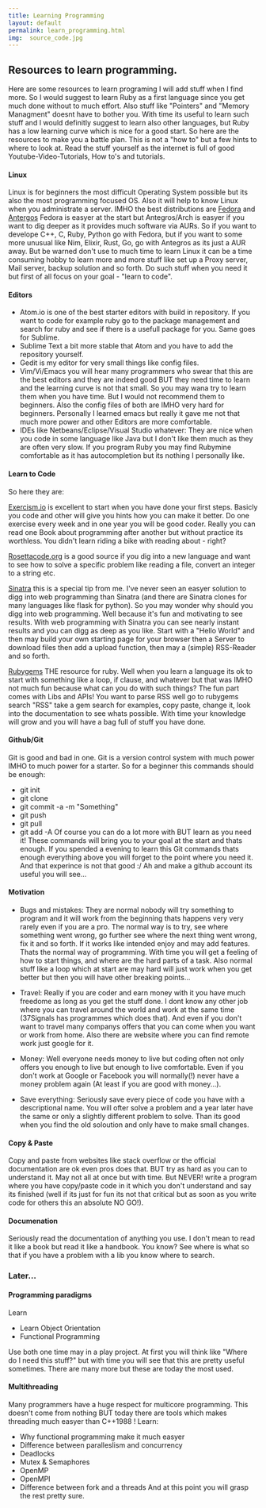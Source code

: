 ```yaml
---
title: Learning Programming
layout: default
permalink: learn_programming.html
img:  source_code.jpg
---
```

## Resources to learn programming.

Here are some resources to learn programing I will add stuff when I find more.
So I would suggest to learn Ruby as a first language since you get much done without to much effort. Also stuff like "Pointers" and "Memory Managment" doesnt have to bother you.
With time its useful to learn such stuff and I would definitly suggest to learn also other languages, but Ruby has a low learning curve which is nice for a good start.
So here are the resources to make you a battle plan. This is not a "how to" but a few hints to where to look at. Read the stuff yourself as the internet is full of good Youtube-Video-Tutorials, How to's and tutorials.

#### Linux
Linux is for beginners the most difficult Operating System possible but its also the most programming focused OS. Also it will help to know Linux when you administrate a server.
IMHO the best distributions are [Fedora](https://getfedora.org/) and [Antergos](http://antergos.com/) Fedora is easyer at the start but Antegros/Arch is easyer if you want to dig deeper as it provides much software via AURs. So if you want to develope C++, C, Ruby, Python go with Fedora, but if you want to some more unusual like Nim, Elixir, Rust, Go, go with Antegros as its just a AUR away. But be warned don't use to much time to learn Linux it can be a time consuming hobby to learn more and more stuff like set up a Proxy server, Mail server, backup solution and so forth. Do such stuff when you need it but first of all focus on your goal - "learn to code".

#### Editors
* Atom.io is one of the best starter editors with build in repository. If you want to code for example ruby go to the package management and search for ruby and see if there is a usefull package for you. Same goes for Sublime.
* Sublime Text a bit more stable that Atom and you have to add the repository yourself.
* Gedit is my editor for very small things like config files.
* Vim/Vi/Emacs you will hear many programmers who swear that this are the best editors and they are indeed good BUT they need time to learn and the learning curve is not that small. So you may wana try to learn them when you have time. But I would not recommend them to beginners. Also the config files of both are IMHO very hard for beginners. Personally I learned emacs but really it gave me not that much more power and other Editors are more comfortable.
* IDEs like Netbeans/Eclipse/Visual Studio whatever: They are nice when you code in some language like Java but I don't like them much as they are often very slow. If you program Ruby you may find Rubymine comfortable as it has autocompletion but its nothing I personally like.

#### Learn to Code
So here they are:


[Exercism.io](http://exercism.io/) is excellent to start when you have done your first steps. Basicly you code and other will give you hints how you can make it better. Do one exercise every week and in one year you will be good coder. Really you can read one Book about programming after another but without practice its worthless. You didn't learn riding a bike with reading about - right?


[Rosettacode.org](http://rosettacode.org/wiki/Rosetta_Code) is a good source if you dig into a new language and want to see how to solve a specific problem like reading a file, convert an integer to a string etc.


[Sinatra](http://www.sinatrarb.com/) this is a special tip from me. I've never seen an easyer solution to digg into web programming than Sinatra (and there are Sinatra clones for many languages like flask for python). So you may wonder why should you digg into web programming. Well because it's fun and motivating to see results. With web programming with Sinatra you can see nearly instant results and you can digg as deep as you like. Start with a "Hello World" and then may build your own starting page for your browser then a Server to download files then add a upload function, then may a (simple) RSS-Reader and so forth.


[Rubygems](https://rubygems.org/) THE resource for ruby. Well when you learn a language its ok to start with something like a loop, if clause, and whatever but that was IMHO not much fun because what can you do with such things? The fun part comes with Libs and APIs! You want to parse RSS well go to rubygems search "RSS" take a gem search for examples, copy paste, change it, look into the documentation to see whats possible. With time your knowledge will grow and you will have a bag full of stuff you have done.

#### Github/Git
Git is good and bad in one. Git is a version control system with much power IMHO to much power for a starter. So for a beginner this commands should be enough:
* git init
* git clone
* git commit -a -m "Something"
* git push
* git pull
* git add -A
Of course you can do a lot more with BUT learn as you need it! These commands will bring you to your goal at the start and thats enough. If you spended a evening to learn this Git commands thats enough everything above you will forget to the point where you need it. And that experince is not that good :/ Ah and make a github account its useful you will see...


#### Motivation
 * Bugs and mistakes: They are normal nobody will try something to program and it will work from the beginning thats happens very very rarely even if you are a pro. The normal way is to try, see where something went wrong, go further see where the next thing went wrong, fix it and so forth. If it works like intended enjoy and may add features. Thats the normal way of programming. With time you will get a feeling of how to start things, and where are the hard parts of a task. Also normal stuff like a loop which at start are may hard will just work when you get better but then you will have other breaking points...


* Travel: Really if you are coder and earn money with it you have much freedome as long as you get the stuff done. I dont know any other job where you can travel around the world and work at the same time (37Signals has programmes which does that). And even if you don't want to travel many companys offers that you can come when you want or work from home. Also there are website where you can find remote work just google for it.

* Money: Well everyone needs money to live but coding often not only offers you enough to live but enough to live comfortable. Even if you don't work at Google or Facebook you will normally(!) never have a money problem again (At least if you are good with money...).

* Save everything: Seriously save every piece of code you have with a descriptional name. You will ofter solve a problem and a year later have the same or only a slightly different problem to solve. Than its good when you find the old soloution and only have to make small changes.

#### Copy & Paste
Copy and paste from websites like stack overflow or the official documentation are ok even pros does that. BUT try as hard as you can to understand it. May not all at once but with time. But NEVER! write a program where you have copy/paste code in it which you don't understand and say its finished (well if its just for fun its not that critical but as soon as you write code for others this an absolute NO GO!).

#### Documenation

Seriously read the documentation of anything you use. I don't mean to read it like a book but read it like a handbook. You know? See where is what so that if you have a problem with a lib you know where to search.

### Later...

#### Programming paradigms
Learn
* Learn Object Orientation
* Functional Programming

Use both one time may in a play project. At first you will think like "Where do I need this stuff?" but with time you will see that this are pretty useful sometimes. There are many more but these are today the most used.


#### Multithreading
Many programmers have a huge respect for multicore programming. This doesn't come from nothing BUT today there are tools which makes threading much easyer than C++1988 !
Learn:
* Why functional programming make it much easyer
* Difference between paralleslism and concurrency
* Deadlocks
* Mutex & Semaphores
* OpenMP
* OpenMPI
* Difference between fork and a threads
And at this point you will grasp the rest pretty sure.
